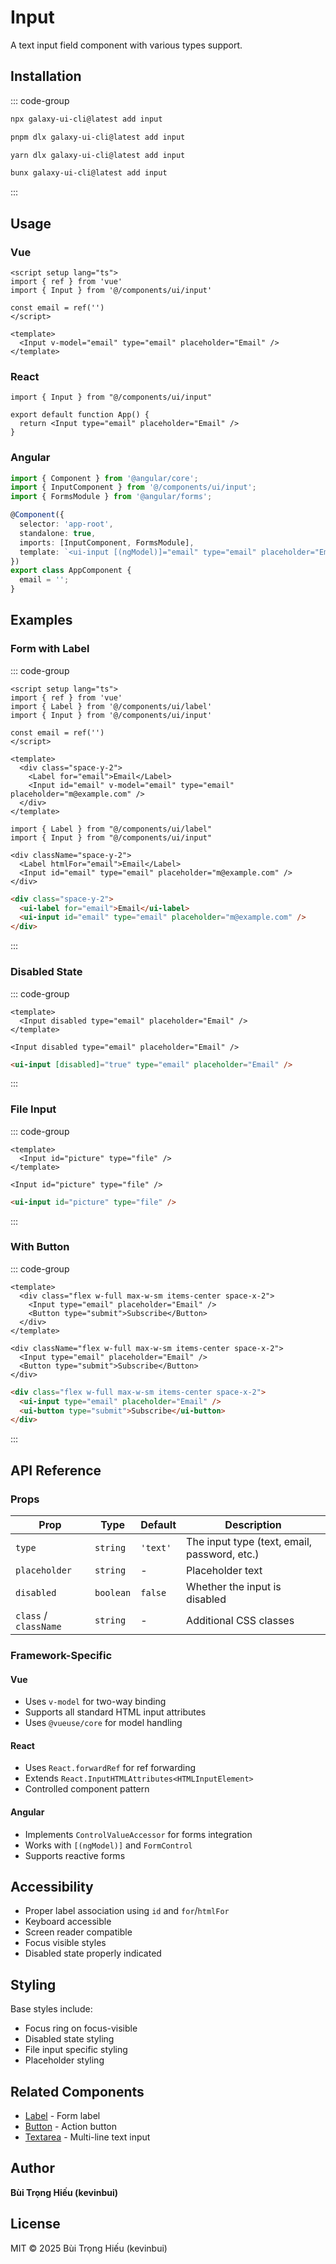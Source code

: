 # Input

A text input field component with various types support.

<ComponentPreview name="InputDemo">
  <template #preview>
    <DemoContainer>
      <InputDemo />
    </DemoContainer>
  </template>
  <template #code>

::: code-group

```vue [Vue]
<script setup lang="ts">
import { Input } from '@/components/ui/input'
</script>

<template>
  <Input type="email" placeholder="Email" />
</template>
```

```tsx [React]
import { Input } from "@/components/ui/input"

export default function App() {
  return <Input type="email" placeholder="Email" />
}
```

```typescript [Angular]
import { Component } from '@angular/core';
import { InputComponent } from '@/components/ui/input';

@Component({
  selector: 'app-root',
  standalone: true,
  imports: [InputComponent],
  template: `<ui-input type="email" placeholder="Email"></ui-input>`
})
export class AppComponent {}
```

:::

  </template>
</ComponentPreview>

## Installation

::: code-group

```bash [npm]
npx galaxy-ui-cli@latest add input
```

```bash [pnpm]
pnpm dlx galaxy-ui-cli@latest add input
```

```bash [yarn]
yarn dlx galaxy-ui-cli@latest add input
```

```bash [bun]
bunx galaxy-ui-cli@latest add input
```

:::

## Usage

### Vue

```vue
<script setup lang="ts">
import { ref } from 'vue'
import { Input } from '@/components/ui/input'

const email = ref('')
</script>

<template>
  <Input v-model="email" type="email" placeholder="Email" />
</template>
```

### React

```tsx
import { Input } from "@/components/ui/input"

export default function App() {
  return <Input type="email" placeholder="Email" />
}
```

### Angular

```typescript
import { Component } from '@angular/core';
import { InputComponent } from '@/components/ui/input';
import { FormsModule } from '@angular/forms';

@Component({
  selector: 'app-root',
  standalone: true,
  imports: [InputComponent, FormsModule],
  template: `<ui-input [(ngModel)]="email" type="email" placeholder="Email" />`
})
export class AppComponent {
  email = '';
}
```

## Examples

### Form with Label

::: code-group

```vue [Vue]
<script setup lang="ts">
import { ref } from 'vue'
import { Label } from '@/components/ui/label'
import { Input } from '@/components/ui/input'

const email = ref('')
</script>

<template>
  <div class="space-y-2">
    <Label for="email">Email</Label>
    <Input id="email" v-model="email" type="email" placeholder="m@example.com" />
  </div>
</template>
```

```tsx [React]
import { Label } from "@/components/ui/label"
import { Input } from "@/components/ui/input"

<div className="space-y-2">
  <Label htmlFor="email">Email</Label>
  <Input id="email" type="email" placeholder="m@example.com" />
</div>
```

```html [Angular]
<div class="space-y-2">
  <ui-label for="email">Email</ui-label>
  <ui-input id="email" type="email" placeholder="m@example.com" />
</div>
```

:::

### Disabled State

::: code-group

```vue [Vue]
<template>
  <Input disabled type="email" placeholder="Email" />
</template>
```

```tsx [React]
<Input disabled type="email" placeholder="Email" />
```

```html [Angular]
<ui-input [disabled]="true" type="email" placeholder="Email" />
```

:::

### File Input

::: code-group

```vue [Vue]
<template>
  <Input id="picture" type="file" />
</template>
```

```tsx [React]
<Input id="picture" type="file" />
```

```html [Angular]
<ui-input id="picture" type="file" />
```

:::

### With Button

::: code-group

```vue [Vue]
<template>
  <div class="flex w-full max-w-sm items-center space-x-2">
    <Input type="email" placeholder="Email" />
    <Button type="submit">Subscribe</Button>
  </div>
</template>
```

```tsx [React]
<div className="flex w-full max-w-sm items-center space-x-2">
  <Input type="email" placeholder="Email" />
  <Button type="submit">Subscribe</Button>
</div>
```

```html [Angular]
<div class="flex w-full max-w-sm items-center space-x-2">
  <ui-input type="email" placeholder="Email" />
  <ui-button type="submit">Subscribe</ui-button>
</div>
```

:::

## API Reference

### Props

| Prop | Type | Default | Description |
|------|------|---------|-------------|
| `type` | `string` | `'text'` | The input type (text, email, password, etc.) |
| `placeholder` | `string` | - | Placeholder text |
| `disabled` | `boolean` | `false` | Whether the input is disabled |
| `class` / `className` | `string` | - | Additional CSS classes |

### Framework-Specific

#### Vue
- Uses `v-model` for two-way binding
- Supports all standard HTML input attributes
- Uses `@vueuse/core` for model handling

#### React
- Uses `React.forwardRef` for ref forwarding
- Extends `React.InputHTMLAttributes<HTMLInputElement>`
- Controlled component pattern

#### Angular
- Implements `ControlValueAccessor` for forms integration
- Works with `[(ngModel)]` and `FormControl`
- Supports reactive forms

## Accessibility

- Proper label association using `id` and `for`/`htmlFor`
- Keyboard accessible
- Screen reader compatible
- Focus visible styles
- Disabled state properly indicated

## Styling

Base styles include:
- Focus ring on focus-visible
- Disabled state styling
- File input specific styling
- Placeholder styling

## Related Components

- [Label](/components/label) - Form label
- [Button](/components/button) - Action button
- [Textarea](/components/textarea) - Multi-line text input

## Author

**Bùi Trọng Hiếu (kevinbui)**

## License

MIT © 2025 Bùi Trọng Hiếu (kevinbui)

